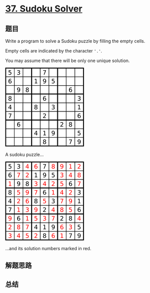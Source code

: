 # [37. Sudoku Solver](https://leetcode.com/problems/sudoku-solver/)

## 题目
Write a program to solve a Sudoku puzzle by filling the empty cells.

Empty cells are indicated by the character `'.'`.

You may assume that there will be only one unique solution.

![problem](1.png)

A sudoku puzzle...

![solution](2.png)

...and its solution numbers marked in red.

## 解题思路


## 总结



